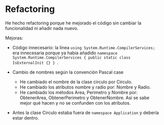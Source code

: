 # Refactoring

He hecho refactoring porque he mejorado el código sin cambiar la funcionalidad ni añadir nada nuevo.

Mejoras:

+ Código innecesario: la línea `using System.Runtime.CompilerServices;` era innecesaria porque ya había añadido `namespace System.Runtime.CompilerServices { public static class IsExternalInit {} } `.

+ Cambio de nombres según la convención Pascal case
    + He cambiado el nombre de la clase circulo por Circulo.
    + He cambiado los atributos nombre y radio 
    por: Nombre y Radio.
    + He cambiado los métodos Area, Perimetro y Nombre por: ObtenerArea, ObtenerPerimetro y ObtenerNombre. Así se sabe mejor qué hacen y no se confunden con los atributos.


+ Antes la clase Circulo estaba fuera de `namespace Application` y debería estar dentro.
